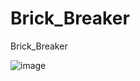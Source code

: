 # Brick_Breaker
Brick_Breaker

![image](https://user-images.githubusercontent.com/62818241/201542322-852164c9-e1e4-4866-a86f-c1191feae102.png)
